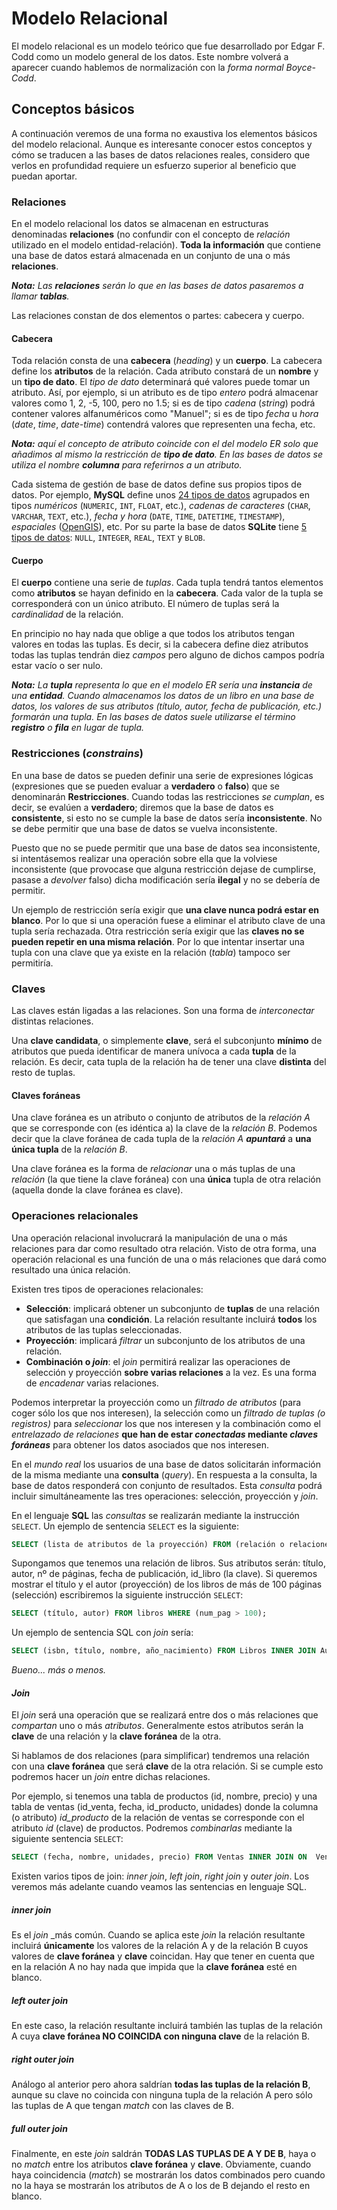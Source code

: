 # Modelo Relacional

El modelo relacional es un modelo teórico que fue desarrollado por Edgar F. Codd como un modelo general de los datos. Este nombre volverá a aparecer cuando hablemos de normalización con la *forma normal Boyce-Codd*.

## Conceptos básicos

A continuación veremos de una forma no exaustiva los elementos básicos del modelo relacional. Aunque es interesante conocer estos conceptos y cómo se traducen a las bases de datos relaciones reales, considero que verlos en profundidad requiere un esfuerzo superior al beneficio que puedan aportar.

### Relaciones

En el modelo relacional los datos se almacenan en estructuras denominadas **relaciones** (no confundir con el concepto de *relación* utilizado en el modelo entidad-relación). **Toda la información** que contiene una base de datos estará almacenada en un conjunto de una o más **relaciones**.

_**Nota:** Las **relaciones** serán lo que en las bases de datos pasaremos a llamar **tablas**._

Las relaciones constan de dos elementos o partes: cabecera y cuerpo.

#### Cabecera

Toda relación consta de una **cabecera** (_heading_) y un **cuerpo**. La cabecera define los **atributos** de la relación. Cada atributo constará de un **nombre** y un **tipo de dato**. El _tipo de dato_ determinará qué valores puede tomar un atributo. Así, por ejemplo, si un atributo es de tipo _entero_ podrá almacenar valores como 1, 2, -5, 100, pero no $1.5$; si es de tipo _cadena_ (_string_) podrá contener valores alfanuméricos como "Manuel"; si es de tipo _fecha_ u _hora_ (_date_, _time_, _date-time_) contendrá valores que representen una fecha, etc.

_**Nota:** aquí el concepto de atributo coincide con el del modelo ER solo que añadimos al mismo la restricción de **tipo de dato**. En las bases de datos se utiliza el nombre **columna** para referirnos a un atributo._

Cada sistema de gestión de base de datos define sus propios tipos de datos. Por ejemplo, **MySQL** define unos [24 tipos de datos](https://dev.mysql.com/doc/refman/8.4/en/data-types.html) agrupados en tipos _numéricos_ (`NUMERIC`, `INT`, `FLOAT`, etc.), _cadenas de caracteres_ (`CHAR`, `VARCHAR`, `TEXT`, etc.), _fecha y hora_ (`DATE`, `TIME`, `DATETIME`, `TIMESTAMP`), _espaciales_ ([OpenGIS](https://es.wikipedia.org/wiki/Open_Geospatial_Consortium)), etc. Por su parte la base de datos **SQLite** tiene [5 tipos de datos](https://www.sqlite.org/datatype3.html): `NULL`, `INTEGER`, `REAL`, `TEXT` y `BLOB`.

#### Cuerpo

El **cuerpo** contiene una serie de _tuplas_. Cada tupla tendrá tantos elementos como **atributos** se hayan definido en la **cabecera**. Cada valor de la tupla se corresponderá con un único atributo. El número de tuplas será la _cardinalidad_ de la relación.

En principio no hay nada que oblige a que todos los atributos tengan valores en todas las tuplas. Es decir, si la cabecera define diez atributos todas las tuplas tendrán diez _campos_ pero alguno de dichos campos podría estar vacío o ser nulo.

_**Nota:** La **tupla** representa lo que en el modelo ER sería una **instancia** de una **entidad**. Cuando almacenamos los datos de un libro en una base de datos, los valores de sus atributos (título, autor, fecha de publicación, etc.) formarán una tupla. En las bases de datos suele utilizarse el término **registro** o **fila** en lugar de tupla._

### Restricciones (_constrains_)

En una base de datos se pueden definir una serie de expresiones lógicas (expresiones que se pueden evaluar a **verdadero** o **falso**) que se denominarán **Restricciones**. Cuando todas las restricciones _se cumplan_, es decir, se evalúen a **verdadero**; diremos que la base de datos es **consistente**, si esto no se cumple la base de datos sería **inconsistente**. No se debe permitir que una base de datos se vuelva inconsistente.

Puesto que no se puede permitir que una base de datos sea inconsistente, si intentásemos realizar una operación sobre ella que la volviese inconsistente (que provocase que alguna restricción dejase de cumplirse, pasase a _devolver_ falso) dicha modificación sería **ilegal** y no se debería de permitir.

Un ejemplo de restricción sería exigir que **una clave nunca podrá estar en blanco**. Por lo que si una operación fuese a eliminar el atributo clave de una tupla sería rechazada. Otra restricción sería exigir que las **claves no se pueden repetir en una misma relación**. Por lo que intentar insertar una tupla con una clave que ya existe en la relación (_tabla_) tampoco ser permitiría.

### Claves

Las claves están ligadas a las relaciones. Son una forma de _interconectar_ distintas relaciones.

Una **clave candidata**, o simplemente **clave**, será el subconjunto **mínimo** de atributos que pueda identificar de manera unívoca a cada **tupla** de la relación. Es decir, cata tupla de la relación ha de tener una clave **distinta** del resto de tuplas.

#### Claves foráneas

Una clave foránea es un atributo o conjunto de atributos de la _relación A_ que se corresponde con (es idéntica a) la clave de la _relación B_. Podemos decir que la clave foránea de cada tupla de la _relación A_ **_apuntará_** a **una única tupla** de la _relación B_.

Una clave foránea es la forma de _relacionar_ una o más tuplas de una _relación_ (la que tiene la clave foránea) con una **única** tupla de otra relación (aquella donde la clave foránea es clave).

### Operaciones relacionales

Una operación relacional involucrará la manipulación de una o más relaciones para dar como resultado otra relación. Visto de otra forma, una operación relacional es una función de una o más relaciones que dará como resultado una única relación.

Existen tres tipos de operaciones relacionales:

- **Selección**: implicará obtener un subconjunto de **tuplas** de una relación que satisfagan una **condición**. La relación resultante incluirá **todos** los atributos de las tuplas seleccionadas.
- **Proyección**: implicará _filtrar_ un subconjunto de los atributos de una relación.
- **Combinación o _join_**: el _join_ permitirá realizar las operaciones de selección y proyección **sobre varias relaciones** a la vez. Es una forma de _encadenar_ varias relaciones.

Podemos interpretar la proyección como un _filtrado de atributos_ (para coger sólo los que nos interesen), la selección como un _filtrado de tuplas (o registros)_ para _seleccionar_ los que nos interesen y la combinación como el _entrelazado de relaciones_ **que han de estar _conectadas_ mediante _claves foráneas_** para obtener los datos asociados que nos interesen.

En el _mundo real_ los usuarios de una base de datos solicitarán información de la misma mediante una **consulta** (_query_). En respuesta a la consulta, la base de datos responderá con conjunto de resultados. Esta _consulta_ podrá incluir simultáneamente las tres operaciones: selección, proyección y _join_.

En el lenguaje **SQL** las _consultas_ se realizarán mediante la instrucción `SELECT`. Un ejemplo de sentencia `SELECT` es la siguiente:

```SQL
SELECT (lista de atributos de la proyección) FROM (relación o relaciones a las que afecta) WHERE (condición o condiciones de selección de las tuplas);
```

Supongamos que tenemos una relación de libros. Sus atributos serán: título, autor, nº de páginas, fecha de publicación, id_libro (la clave). Si queremos mostrar el título y el autor (proyección) de los libros de más de 100 páginas (selección) escribiremos la siguiente instrucción `SELECT`:

```SQL
SELECT (título, autor) FROM libros WHERE (num_pag > 100);
```

Un ejemplo de sentencia SQL con _join_ sería:

```sql
SELECT (isbn, título, nombre, año_nacimiento) FROM Libros INNER JOIN Autores ON Libros.id_autor = Autores.id WHERE año_nacimiento >= 2000;
```

_Bueno... más o menos._

#### _Join_

El _join_ será una operación que se realizará entre dos o más relaciones que _compartan_ uno o más _atributos_. Generalmente estos atributos serán la **clave** de una relación y la **clave foránea** de la otra.

Si hablamos de dos relaciones (para simplificar) tendremos una relación con una **clave foránea** que será **clave** de la otra relación. Si se cumple esto podremos hacer un _join_ entre dichas relaciones.

Por ejemplo, si tenemos una tabla de productos (id, nombre, precio) y una tabla de ventas (id_venta, fecha, id_producto, unidades) donde la columna (o atributo) _id_producto_ de la relación de ventas se corresponde con el atributo _id_ (clave) de productos. Podremos _combinarlas_ mediante la siguiente sentencia `SELECT`:

```SQL
SELECT (fecha, nombre, unidades, precio) FROM Ventas INNER JOIN ON  Ventas.id_producto == Productos.id;
```

Existen varios tipos de join: _inner join_, _left join_, _right join_ y _outer join_. Los veremos más adelante cuando veamos las sentencias en lenguaje SQL.

##### _inner join_

Es el _join_ _más común. Cuando se aplica este _join_ la relación resultante incluirá **únicamente** los valores de la relación A y de la relación B cuyos valores de **clave foránea** y **clave** coincidan. Hay que tener en cuenta que en la relación A no hay nada que impida que la **clave foránea** esté en blanco.

##### _left outer join_

En este caso, la relación resultante incluirá también las tuplas de la relación A cuya **clave foránea NO COINCIDA con ninguna clave** de la relación B.

##### _right outer join_

Análogo al anterior pero ahora saldrían **todas las tuplas de la relación B**, aunque su clave no coincida con ninguna tupla de la relación A pero sólo las tuplas de A que tengan _match_ con las claves de B.

##### _full outer join_

Finalmente, en este _join_ saldrán **TODAS LAS TUPLAS DE A Y DE B**, haya o no _match_ entre los atributos **clave foránea** y **clave**. Obviamente, cuando haya coincidencia (_match_) se mostrarán los datos combinados pero cuando no la haya se mostrarán los atributos de A o los de B dejando el resto en blanco.

